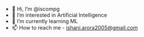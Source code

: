 - 👋 Hi, I’m @iscompg
- 👀 I’m interested in Artificial Intelligence
- 🌱 I’m currently learning ML
- 📫 How to reach me - ishani.arora2005@gmail.com


<!---
iscompg/iscompg is a ✨ special ✨ repository because its `README.md` (this file) appears on your GitHub profile.
You can click the Preview link to take a look at your changes.
--->
